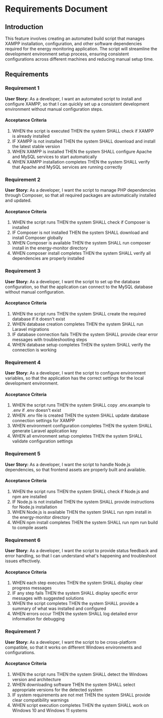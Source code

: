 # Requirements Document

## Introduction

This feature involves creating an automated build script that manages XAMPP installation, configuration, and other software dependencies required for the energy monitoring application. The script will streamline the development environment setup process, ensuring consistent configurations across different machines and reducing manual setup time.

## Requirements

### Requirement 1

**User Story:** As a developer, I want an automated script to install and configure XAMPP, so that I can quickly set up a consistent development environment without manual configuration steps.

#### Acceptance Criteria

1. WHEN the script is executed THEN the system SHALL check if XAMPP is already installed
2. IF XAMPP is not installed THEN the system SHALL download and install the latest stable version
3. WHEN XAMPP is installed THEN the system SHALL configure Apache and MySQL services to start automatically
4. WHEN XAMPP installation completes THEN the system SHALL verify that Apache and MySQL services are running correctly

### Requirement 2

**User Story:** As a developer, I want the script to manage PHP dependencies through Composer, so that all required packages are automatically installed and updated.

#### Acceptance Criteria

1. WHEN the script runs THEN the system SHALL check if Composer is installed
2. IF Composer is not installed THEN the system SHALL download and install Composer globally
3. WHEN Composer is available THEN the system SHALL run composer install in the energy-monitor directory
4. WHEN composer install completes THEN the system SHALL verify all dependencies are properly installed

### Requirement 3

**User Story:** As a developer, I want the script to set up the database configuration, so that the application can connect to the MySQL database without manual configuration.

#### Acceptance Criteria

1. WHEN the script runs THEN the system SHALL create the required database if it doesn't exist
2. WHEN database creation completes THEN the system SHALL run Laravel migrations
3. IF database connection fails THEN the system SHALL provide clear error messages with troubleshooting steps
4. WHEN database setup completes THEN the system SHALL verify the connection is working

### Requirement 4

**User Story:** As a developer, I want the script to configure environment variables, so that the application has the correct settings for the local development environment.

#### Acceptance Criteria

1. WHEN the script runs THEN the system SHALL copy .env.example to .env if .env doesn't exist
2. WHEN .env file is created THEN the system SHALL update database connection settings for XAMPP
3. WHEN environment configuration completes THEN the system SHALL generate Laravel application key
4. WHEN all environment setup completes THEN the system SHALL validate configuration settings

### Requirement 5

**User Story:** As a developer, I want the script to handle Node.js dependencies, so that frontend assets are properly built and available.

#### Acceptance Criteria

1. WHEN the script runs THEN the system SHALL check if Node.js and npm are installed
2. IF Node.js is not installed THEN the system SHALL provide instructions for Node.js installation
3. WHEN Node.js is available THEN the system SHALL run npm install in the energy-monitor directory
4. WHEN npm install completes THEN the system SHALL run npm run build to compile assets

### Requirement 6

**User Story:** As a developer, I want the script to provide status feedback and error handling, so that I can understand what's happening and troubleshoot issues effectively.

#### Acceptance Criteria

1. WHEN each step executes THEN the system SHALL display clear progress messages
2. IF any step fails THEN the system SHALL display specific error messages with suggested solutions
3. WHEN the script completes THEN the system SHALL provide a summary of what was installed and configured
4. WHEN errors occur THEN the system SHALL log detailed error information for debugging

### Requirement 7

**User Story:** As a developer, I want the script to be cross-platform compatible, so that it works on different Windows environments and configurations.

#### Acceptance Criteria

1. WHEN the script runs THEN the system SHALL detect the Windows version and architecture
2. WHEN downloading software THEN the system SHALL select appropriate versions for the detected system
3. IF system requirements are not met THEN the system SHALL provide clear compatibility warnings
4. WHEN script execution completes THEN the system SHALL work on Windows 10 and Windows 11 systems